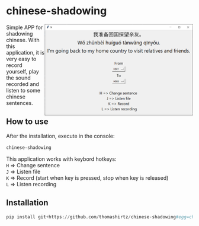 # chinese-shadowing
<img align="right" width="400"  src="gui.png"> 
Simple APP for shadowing chinese. With this application, it is very easy to record
yourself, play the sound recorded and listen to some chinese sentences.

## How to use

After the installation, execute in the console:
```bash
chinese-shadowing
```

This application works with keybord hotkeys:  
`H` => Change sentence   
`J` => Listen file  
`K` => Record (start when key is pressed, stop when key is released)   
`L` => Listen recording  

## Installation
```python
pip install git+https://github.com/thomashirtz/chinese-shadowing#egg=chinese-shadowing
```
